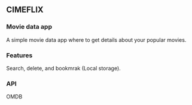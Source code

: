 ## CIMEFLIX

### Movie data app
A simple movie data app where to get details about your popular movies.

### Features
Search, delete, and bookmrak (Local storage).

### API
OMDB
